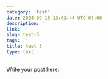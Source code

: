 ```yaml
---
category: 'test'
date: 2024-09-18 13:03:44 UTC-05:00
description: ''
link: ''
slug: test-3
tags: ''
title: test 3
type: text
---
```

Write your post here.
